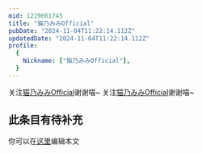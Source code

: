 ```yaml
---
mid: 1229661745
title: "猫乃みみOfficial"
pubDate: "2024-11-04T11:22:14.112Z"
updatedDate: "2024-11-04T11:22:14.112Z"
profile:
  {
    Nickname: ["猫乃みみOfficial"],
  }
---
```


关注[猫乃みみOfficial](https://space.bilibili.com/1229661745)谢谢喵~ 关注[猫乃みみOfficial](https://space.bilibili.com/1229661745)谢谢喵~

## 此条目有待补充
你可以在[这里](https://github.com/Yuhanawa/VTuber.ICU/edit/master/src/content/v/猫乃みみOfficial/index.md)编辑本文
